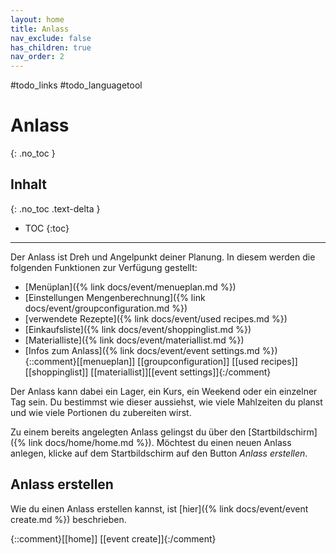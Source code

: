 ```yaml
---
layout: home
title: Anlass
nav_exclude: false
has_children: true
nav_order: 2
---
```

#todo_links #todo_languagetool 
# Anlass
{: .no_toc }
## Inhalt
{: .no_toc .text-delta }

- TOC
{:toc}

---

Der Anlass ist Dreh und Angelpunkt deiner Planung. In diesem werden die folgenden Funktionen zur Verfügung gestellt:

- [Menüplan]({% link docs/event/menueplan.md %})  
- [Einstellungen Mengenberechnung]({% link docs/event/groupconfiguration.md %})
- [verwendete Rezepte]({% link docs/event/used recipes.md %})
- [Einkaufsliste]({% link docs/event/shoppinglist.md %})
- [Materialliste]({% link docs/event/materiallist.md %})
- [Infos zum Anlass]({% link docs/event/event settings.md %})
  {::comment}[[menueplan]] [[groupconfiguration]] [[used recipes]] [[shoppinglist]] [[materiallist]][[event settings]]{:/comment}

Der Anlass kann dabei ein Lager, ein Kurs, ein Weekend oder ein einzelner Tag sein. Du bestimmst wie dieser aussiehst, wie viele Mahlzeiten du planst und wie viele Portionen du zubereiten wirst.

Zu einem bereits angelegten Anlass gelingst du über den [Startbildschirm]({% link docs/home/home.md %}). Möchtest du einen neuen Anlass anlegen, klicke auf dem Startbildschirm auf den Button *Anlass erstellen*.

## Anlass erstellen
Wie du einen Anlass erstellen kannst, ist [hier]({% link docs/event/event create.md %}) beschrieben.

  {::comment}[[home]] [[event create]]{:/comment}

